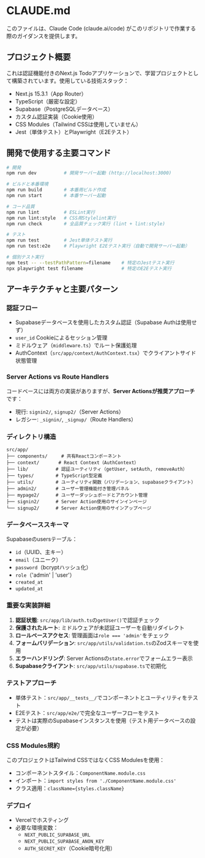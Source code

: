 # CLAUDE.md

このファイルは、Claude Code (claude.ai/code) がこのリポジトリで作業する際のガイダンスを提供します。

## プロジェクト概要

これは認証機能付きのNext.js Todoアプリケーションで、学習プロジェクトとして構築されています。使用している技術スタック：
- Next.js 15.3.1（App Router）
- TypeScript（厳密な設定）
- Supabase（PostgreSQLデータベース）
- カスタム認証実装（Cookie使用）
- CSS Modules（Tailwind CSSは使用していません）
- Jest（単体テスト）とPlaywright（E2Eテスト）

## 開発で使用する主要コマンド

```bash
# 開発
npm run dev          # 開発サーバー起動 (http://localhost:3000)

# ビルドと本番環境
npm run build        # 本番用ビルド作成
npm run start        # 本番サーバー起動

# コード品質
npm run lint         # ESLint実行
npm run lint:style   # CSS用Stylelint実行
npm run check        # 全品質チェック実行 (lint + lint:style)

# テスト
npm run test         # Jest単体テスト実行
npm run test:e2e     # Playwright E2Eテスト実行（自動で開発サーバー起動）

# 個別テスト実行
npm test -- --testPathPattern=filename    # 特定のJestテスト実行
npx playwright test filename              # 特定のE2Eテスト実行
```

## アーキテクチャと主要パターン

### 認証フロー
- Supabaseデータベースを使用したカスタム認証（Supabase Authは使用せず）
- `user_id` Cookieによるセッション管理
- ミドルウェア（`middleware.ts`）でルート保護処理
- AuthContext（`src/app/context/AuthContext.tsx`）でクライアントサイド状態管理

### Server Actions vs Route Handlers
コードベースには両方の実装がありますが、**Server Actionsが推奨アプローチ**です：
- 現行: `signin2/`, `signup2/`（Server Actions）
- レガシー: `_signin/`, `_signup/`（Route Handlers）

### ディレクトリ構造
```
src/app/
├── components/     # 共有Reactコンポーネント
├── context/       # React Context（AuthContext）
├── lib/          # 認証ユーティリティ（getUser, setAuth, removeAuth）
├── types/        # TypeScript型定義
├── utils/        # ユーティリティ関数（バリデーション、supabaseクライアント）
├── admin2/       # ユーザー管理機能付き管理パネル
├── mypage2/      # ユーザーダッシュボードとアカウント管理
├── signin2/      # Server Action使用のサインインページ
└── signup2/      # Server Action使用のサインアップページ
```

### データベーススキーマ
Supabaseのusersテーブル：
- `id`（UUID、主キー）
- `email`（ユニーク）
- `password`（bcryptハッシュ化）
- `role`（'admin' | 'user'）
- `created_at`
- `updated_at`

### 重要な実装詳細

1. **認証状態**: `src/app/lib/auth.ts`の`getUser()`で認証チェック
2. **保護されたルート**: ミドルウェアが未認証ユーザーを自動リダイレクト
3. **ロールベースアクセス**: 管理画面は`role === 'admin'`をチェック
4. **フォームバリデーション**: `src/app/utils/validation.ts`のZodスキーマを使用
5. **エラーハンドリング**: Server Actionsの`state.error`でフォームエラー表示
6. **Supabaseクライアント**: `src/app/utils/supabase.ts`で初期化

### テストアプローチ

- 単体テスト：`src/app/__tests__/`でコンポーネントとユーティリティをテスト
- E2Eテスト：`src/app/e2e/`で完全なユーザーフローをテスト
- テストは実際のSupabaseインスタンスを使用（テスト用データベースの設定が必要）

### CSS Modules規約

このプロジェクトはTailwind CSSではなくCSS Modulesを使用：
- コンポーネントスタイル：`ComponentName.module.css`
- インポート：`import styles from './ComponentName.module.css'`
- クラス適用：`className={styles.className}`

### デプロイ

- Vercelでホスティング
- 必要な環境変数：
  - `NEXT_PUBLIC_SUPABASE_URL`
  - `NEXT_PUBLIC_SUPABASE_ANON_KEY`
  - `AUTH_SECRET_KEY`（Cookie暗号化用）
